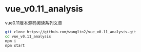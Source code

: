 # vue_v0.11_analysis
vue0.11版本源码阅读系列文章

```bash
git clone https://github.com/wanglin2/vue_v0.11_analysis.git
cd vue_v0.11_analysis
npm i
npm start
```